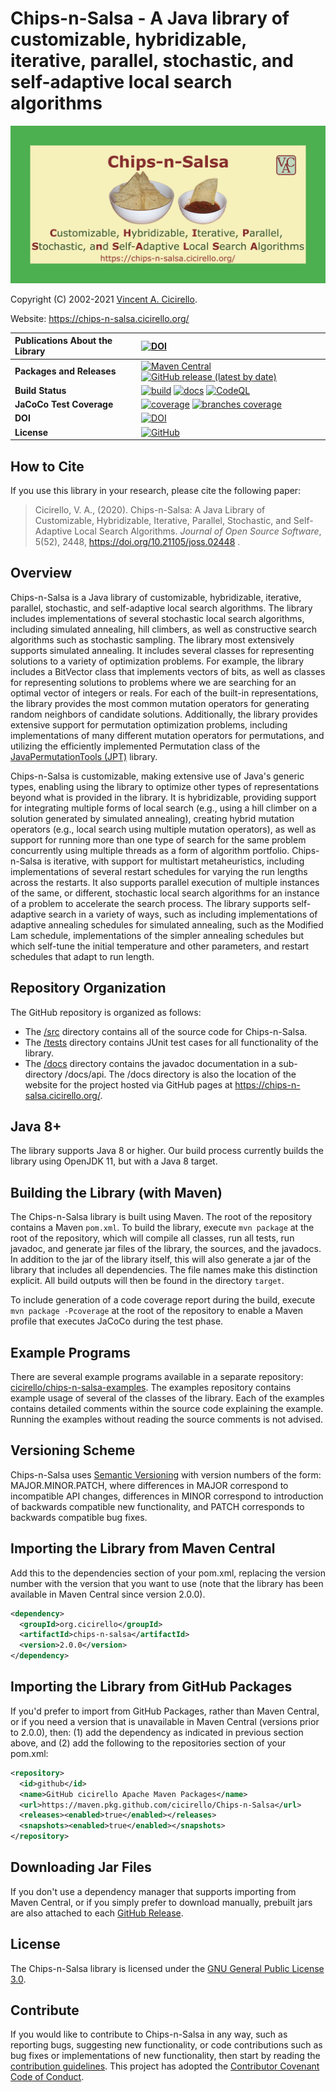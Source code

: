 # Chips-n-Salsa - A Java library of customizable, hybridizable, iterative, parallel, stochastic, and self-adaptive local search algorithms

[<img alt="Chips-n-Salsa - A Java library of customizable, hybridizable, iterative, parallel, stochastic, and self-adaptive local search algorithms" 
     src="docs/images/chips-n-salsa.png" width="640">](#chips-n-salsa---a-java-library-of-customizable-hybridizable-iterative-parallel-stochastic-and-self-adaptive-local-search-algorithms)

Copyright (C) 2002-2021 [Vincent A. Cicirello](https://www.cicirello.org/).

Website: https://chips-n-salsa.cicirello.org/

| __Publications About the Library__ | [![DOI](https://joss.theoj.org/papers/10.21105/joss.02448/status.svg)](https://doi.org/10.21105/joss.02448) |
| :--- | :--- |
| __Packages and Releases__ | [![Maven Central](https://img.shields.io/maven-central/v/org.cicirello/chips-n-salsa.svg?label=Maven%20Central&logo=apachemaven)](https://search.maven.org/artifact/org.cicirello/chips-n-salsa) [![GitHub release (latest by date)](https://img.shields.io/github/v/release/cicirello/Chips-n-Salsa?logo=GitHub)](https://github.com/cicirello/Chips-n-Salsa/releases) |
| __Build Status__ | [![build](https://github.com/cicirello/Chips-n-Salsa/workflows/build/badge.svg)](https://github.com/cicirello/Chips-n-Salsa/actions/workflows/build.yml) [![docs](https://github.com/cicirello/Chips-n-Salsa/workflows/docs/badge.svg)](https://chips-n-salsa.cicirello.org/api/) [![CodeQL](https://github.com/cicirello/Chips-n-Salsa/actions/workflows/codeql-analysis.yml/badge.svg)](https://github.com/cicirello/Chips-n-Salsa/actions/workflows/codeql-analysis.yml) |
| __JaCoCo Test Coverage__ | [![coverage](../badges/jacoco.svg)](https://github.com/cicirello/Chips-n-Salsa/actions/workflows/build.yml) [![branches coverage](../badges/branches.svg)](https://github.com/cicirello/Chips-n-Salsa/actions/workflows/build.yml) |
| __DOI__ | [![DOI](https://zenodo.org/badge/273074441.svg)](https://zenodo.org/badge/latestdoi/273074441) |
| __License__ | [![GitHub](https://img.shields.io/github/license/cicirello/Chips-n-Salsa)](https://github.com/cicirello/Chips-n-Salsa/blob/master/LICENSE) |

## How to Cite

If you use this library in your research, please cite the following paper:

> Cicirello, V. A., (2020). Chips-n-Salsa: A Java Library of Customizable, Hybridizable, Iterative, Parallel, Stochastic, and Self-Adaptive Local Search Algorithms. *Journal of Open Source Software*, 5(52), 2448, https://doi.org/10.21105/joss.02448 .

## Overview

Chips-n-Salsa is a Java library of customizable, hybridizable, iterative, parallel, stochastic, and self-adaptive local search algorithms. The library includes implementations of several stochastic local search algorithms, including simulated annealing, hill climbers, as well as constructive search algorithms such as stochastic sampling. The library most extensively supports simulated annealing. It includes several classes for representing solutions to a variety of optimization problems. For example, the library includes a BitVector class that implements vectors of bits, as well as classes for representing solutions to problems where we are searching for an optimal vector of integers or reals. For each of the built-in representations, the library provides the most common mutation operators for generating random neighbors of candidate solutions. Additionally, the library provides extensive support for permutation optimization problems, including implementations of many different mutation operators for permutations, and utilizing the efficiently implemented Permutation class of the [JavaPermutationTools (JPT)](https://jpt.cicirello.org/) library.

Chips-n-Salsa is customizable, making extensive use of Java's generic types, enabling using the library to optimize other types of representations beyond what is provided in the library. It is hybridizable, providing support for integrating multiple forms of local search (e.g., using a hill climber on a solution generated by simulated annealing), creating hybrid mutation operators (e.g., local search using multiple mutation operators), as well as support for running more than one type of search for the same problem concurrently using multiple threads as a form of algorithm portfolio. Chips-n-Salsa is iterative, with support for multistart metaheuristics, including implementations of several restart schedules for varying the run lengths across the restarts. It also supports parallel execution of multiple instances of the same, or different, stochastic local search algorithms for an instance of a problem to accelerate the search process. The library supports self-adaptive search in a variety of ways, such as including implementations of adaptive annealing schedules for simulated annealing, such as the Modified Lam schedule, implementations of the simpler annealing schedules but which self-tune the initial temperature and other parameters, and restart schedules that adapt to run length.

## Repository Organization

The GitHub repository is organized as follows:
* The [/src](src) directory contains all of the source code for Chips-n-Salsa.
* The [/tests](tests) directory contains JUnit test cases for all functionality of the library.
* The [/docs](docs) directory contains the javadoc documentation in a sub-directory /docs/api. The /docs directory is also the location of the website for the project hosted via GitHub pages at https://chips-n-salsa.cicirello.org/.

## Java 8+

The library supports Java 8 or higher.  Our build process currently builds the library using OpenJDK 11, but with a Java 8 target.

## Building the Library (with Maven)

The Chips-n-Salsa library is built using Maven. The root of the
repository contains a Maven `pom.xml`.  To build the library, 
execute `mvn package` at the root of the repository, which
will compile all classes, run all tests, run javadoc, and generate 
jar files of the library, the sources, and the javadocs.  In addition
to the jar of the library itself, this will also generate a
jar of the library that includes all dependencies.  The file names
make this distinction explicit.  All build outputs will then
be found in the directory `target`.

To include generation of a code coverage report during the build,
execute `mvn package -Pcoverage` at the root of the repository to 
enable a Maven profile that executes JaCoCo during the test phase.

## Example Programs

There are several example programs available in a separate repository:
[cicirello/chips-n-salsa-examples](https://github.com/cicirello/chips-n-salsa-examples).
The examples repository contains example usage of several of the 
classes of the library. Each of the examples contains detailed
comments within the source code explaining the example. Running the 
examples without reading the source comments is not advised.  

## Versioning Scheme

Chips-n-Salsa uses [Semantic Versioning](https://semver.org/) with 
version numbers of the form: MAJOR.MINOR.PATCH, where differences 
in MAJOR correspond to incompatible API changes, differences in MINOR 
correspond to introduction of backwards compatible new functionality, 
and PATCH corresponds to backwards compatible bug fixes. 

## Importing the Library from Maven Central

Add this to the dependencies section of your pom.xml, replacing 
the version number with the version that you want to use (note that the 
library has been available in Maven Central since version 2.0.0).

```XML
<dependency>
  <groupId>org.cicirello</groupId>
  <artifactId>chips-n-salsa</artifactId>
  <version>2.0.0</version>
</dependency>
```

## Importing the Library from GitHub Packages

If you'd prefer to import from GitHub Packages, rather than Maven Central, or
if you need a version that is unavailable in Maven Central (versions prior to 2.0.0),
then: (1) add the dependency as indicated in previous section above, and (2) add 
the following to the repositories section of your pom.xml:

```XML
<repository>
  <id>github</id>
  <name>GitHub cicirello Apache Maven Packages</name>
  <url>https://maven.pkg.github.com/cicirello/Chips-n-Salsa</url>
  <releases><enabled>true</enabled></releases>
  <snapshots><enabled>true</enabled></snapshots>
</repository>
```

## Downloading Jar Files

If you don't use a dependency manager that supports importing from Maven Central,
or if you simply prefer to download manually, prebuilt jars are also attached to 
each [GitHub Release](https://github.com/cicirello/Chips-n-Salsa/releases).

## License

The Chips-n-Salsa library is licensed under the [GNU General Public License 3.0](https://www.gnu.org/licenses/gpl-3.0.en.html).

## Contribute

If you would like to contribute to Chips-n-Salsa in any way, such 
as reporting bugs, suggesting new functionality, or code contributions 
such as bug fixes or implementations of new functionality, then start 
by reading 
the [contribution guidelines](https://github.com/cicirello/.github/blob/main/CONTRIBUTING.md).
This project has adopted 
the [Contributor Covenant Code of Conduct](https://github.com/cicirello/.github/blob/main/CODE_OF_CONDUCT.md).
